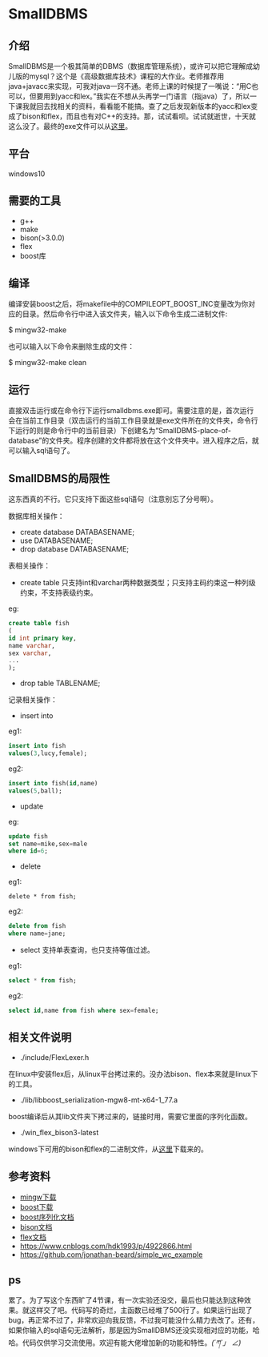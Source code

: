 # SmallDBMS
## 介绍
SmallDBMS是一个极其简单的DBMS（数据库管理系统），或许可以把它理解成幼儿版的mysql？这个是《高级数据库技术》课程的大作业。老师推荐用java+javacc来实现，可我对java一窍不通。老师上课的时候提了一嘴说：“用C也可以，但要用到yacc和lex。”我实在不想从头再学一门语言（指java）了，所以一下课我就回去找相关的资料，看看能不能搞。查了之后发现新版本的yacc和lex变成了bison和flex，而且也有对C++的支持。那，试试看呗。试试就逝世，十天就这么没了。最终的exe文件可以从[这里](https://github.com/Mengbys/SmallDBMS/releases/tag/v1.0)。
## 平台
windows10
## 需要的工具
- g++
- make
- bison(>3.0.0)
- flex
- boost库 
## 编译
编译安装boost之后，将makefile中的COMPILEOPT_BOOST_INC变量改为你对应的目录。然后命令行中进入该文件夹，输入以下命令生成二进制文件:

$ mingw32-make

也可以输入以下命令来删除生成的文件：

$ mingw32-make clean
## 运行
直接双击运行或在命令行下运行smalldbms.exe即可。需要注意的是，首次运行会在当前工作目录（双击运行的当前工作目录就是exe文件所在的文件夹，命令行下运行的则是命令行中的当前目录）下创建名为“SmallDBMS-place-of-database”的文件夹。程序创建的文件都将放在这个文件夹中。进入程序之后，就可以输入sql语句了。
## SmallDBMS的局限性
这东西真的不行。它只支持下面这些sql语句（注意别忘了分号啊）。

数据库相关操作：
- create database DATABASENAME;
- use DATABASENAME;
- drop database DATABASENAME;

表相关操作：
- create table 只支持int和varchar两种数据类型；只支持主码约束这一种列级约束，不支持表级约束。

eg:
```sql
create table fish
(
id int primary key,
name varchar,
sex varchar,
...
);
```
- drop table TABLENAME;

记录相关操作：
- insert into

eg1:
```sql
insert into fish
values(3,lucy,female);
```
eg2:
```sql
insert into fish(id,name)
values(5,ball);
```
- update

eg:
```sql
update fish
set name=mike,sex=male
where id=6;
```
- delete

eg1:
```
delete * from fish;
```
eg2:
```sql
delete from fish
where name=jane;
```
- select 支持单表查询，也只支持等值过滤。

eg1:
```sql
select * from fish;
```
eg2:
```sql
select id,name from fish where sex=female;
```
## 相关文件说明
- ./include/FlexLexer.h

在linux中安装flex后，从linux平台拷过来的。没办法bison、flex本来就是linux下的工具。
- ./lib/libboost_serialization-mgw8-mt-x64-1_77.a

boost编译后从其lib文件夹下拷过来的，链接时用，需要它里面的序列化函数。
- ./win_flex_bison3-latest

windows下可用的bison和flex的二进制文件，从[这里](https://sourceforge.net/projects/winflexbison/files/)下载来的。
## 参考资料
- [mingw下载](https://sourceforge.net/projects/mingw-w64/files/)
- [boost下载](https://www.boost.org/)
- [boost序列化文档](http://zh.highscore.de/cpp/boost/serialization.html#serialization_archive)
- [bison文档](https://www.gnu.org/software/bison/manual/bison.html)
- [flex文档](https://westes.github.io/flex/manual/)
- <https://www.cnblogs.com/hdk1993/p/4922866.html>
- <https://github.com/jonathan-beard/simple_wc_example>
## ps
累了。为了写这个东西旷了4节课，有一次实验还没交，最后也只能达到这种效果。就这样交了吧。代码写的奇烂，主函数已经堆了500行了。如果运行出现了bug，再正常不过了，非常欢迎向我反馈，不过我可能没什么精力去改了。还有，如果你输入的sql语句无法解析，那是因为SmallDBMS还没实现相对应的功能，哈哈。代码仅供学习交流使用。欢迎有能大佬增加新的功能和特性。_(´ཀ`」 ∠)_

